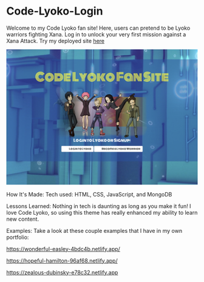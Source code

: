 # Code-Lyoko-Login

Welcome to my Code Lyoko fan site! Here, users can pretend to be Lyoko warriors fighting Xana. Log in to unlock your very first mission against a Xana Attack. Try my deployed site [here](https://fast-chamber-70856.herokuapp.com/)

![Code Lyoko Home Page](background2.jpg)

How It's Made:
Tech used: HTML, CSS, JavaScript, and MongoDB



Lessons Learned:
Nothing in tech is daunting as long as you make it fun! I love Code Lyoko, so using this theme has really enhanced my ability to learn new content.

Examples:
Take a look at these couple examples that I have in my own portfolio:

https://wonderful-easley-4bdc4b.netlify.app/

https://hopeful-hamilton-96af68.netlify.app/

https://zealous-dubinsky-e78c32.netlify.app
